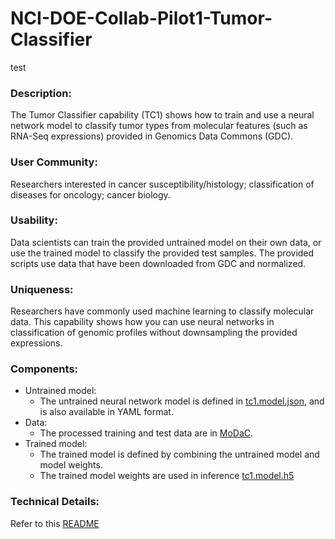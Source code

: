 # NCI-DOE-Collab-Pilot1-Tumor-Classifier
test
### Description:
The Tumor Classifier capability (TC1) shows how to train and use a neural network model to classify tumor types from molecular features (such as RNA-Seq expressions) provided in Genomics Data Commons (GDC).

### User Community:	
Researchers interested in cancer susceptibility/histology; classification of diseases for oncology; cancer biology.

### Usability:	
Data scientists can train the provided untrained model on their own data, or use the trained model to classify the provided test samples. The provided scripts use data that have been downloaded from GDC and normalized.

### Uniqueness:	
Researchers have commonly used machine learning to classify molecular data. This capability shows how you can use neural networks in classification of genomic profiles without downsampling the provided expressions.

### Components:	
* Untrained model: 
  * The untrained neural network model is defined in [tc1.model.json](https://modac.cancer.gov/searchTab?dme_data_id=NCI-DME-MS01-6996872), and is also available in YAML format.
* Data:
  * The processed training and test data are in [MoDaC](https://modac.cancer.gov/searchTab?dme_data_id=NCI-DME-MS01-6996872).
* Trained model:
  * The trained model is defined by combining the untrained model and model weights.
  * The trained model weights are used in inference [tc1.model.h5](https://modac.cancer.gov/searchTab?dme_data_id=NCI-DME-MS01-6996872)

### Technical Details:
Refer to this [README](./Pilot1/TC1/README.md)
